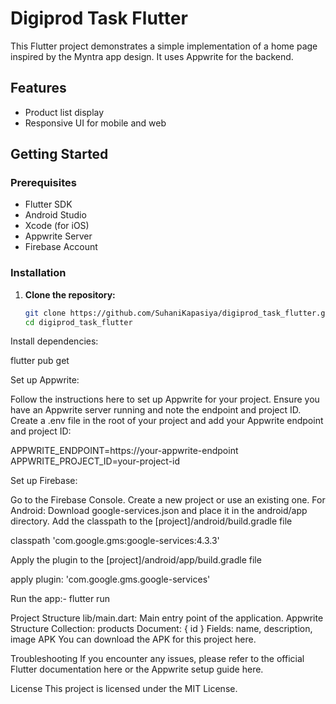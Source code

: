 # Digiprod Task Flutter

This Flutter project demonstrates a simple implementation of a home page inspired by the Myntra app design. It uses Appwrite for the backend.

## Features
- Product list display
- Responsive UI for mobile and web

## Getting Started

### Prerequisites
- Flutter SDK
- Android Studio
- Xcode (for iOS)
- Appwrite Server
- Firebase Account

### Installation

1. **Clone the repository:**
   ```bash
   git clone https://github.com/SuhaniKapasiya/digiprod_task_flutter.git
   cd digiprod_task_flutter

Install dependencies:

flutter pub get

Set up Appwrite:

Follow the instructions here to set up Appwrite for your project.
Ensure you have an Appwrite server running and note the endpoint and project ID.
Create a .env file in the root of your project and add your Appwrite endpoint and project ID:

APPWRITE_ENDPOINT=https://your-appwrite-endpoint
APPWRITE_PROJECT_ID=your-project-id

Set up Firebase:

Go to the Firebase Console.
Create a new project or use an existing one.
For Android:
Download google-services.json and place it in the android/app directory.
Add the classpath to the [project]/android/build.gradle file

classpath 'com.google.gms:google-services:4.3.3'


Apply the plugin to the [project]/android/app/build.gradle file

apply plugin: 'com.google.gms.google-services'

Run the app:- flutter run


Project Structure
lib/main.dart: Main entry point of the application.
Appwrite Structure
Collection: products
Document: { id }
Fields: name, description, image
APK
You can download the APK for this project here.

Troubleshooting
If you encounter any issues, please refer to the official Flutter documentation here or the Appwrite setup guide here.

License
This project is licensed under the MIT License.
